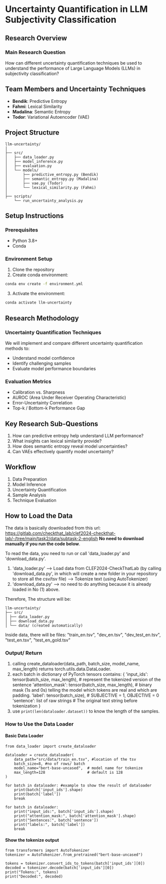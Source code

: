 # Uncertainty Quantification in LLM Subjectivity Classification

## Research Overview

### Main Research Question
How can different uncertainty quantification techniques be used to understand the performance of Large Language Models (LLMs) in subjectivity classification?

## Team Members and Uncertainty Techniques
- **Bendik**: Predictive Entropy
- **Fahmi**: Lexical Similarity
- **Madalina**: Semantic Entropy
- **Todor**: Variational Autoencoder (VAE)

## Project Structure
```
llm-uncertainty/
│
├── src/
│   ├── data_loader.py
│   ├── model_inference.py
│   ├── evaluation.py
│   └── models/
│       ├── predictive_entropy.py (Bendik)
│       ├── semantic_entropy.py (Madalina)
│       ├── vae.py (Todor)
│       └── lexical_similarity.py (Fahmi)
│
├── scripts/
    └── run_uncertainty_analysis.py
```

## Setup Instructions

### Prerequisites
- Python 3.8+
- Conda

### Environment Setup
1. Clone the repository
2. Create conda environment:
```bash
conda env create -f environment.yml
```

3. Activate the environment:
```bash
conda activate llm-uncertainty
```

## Research Methodology

### Uncertainty Quantification Techniques
We will implement and compare different uncertainty quantification methods to:
- Understand model confidence
- Identify challenging samples
- Evaluate model performance boundaries

### Evaluation Metrics
- Calibration vs. Sharpness
- AUROC (Area Under Receiver Operating Characteristic)
- Error-Uncertainty Correlation
- Top-k / Bottom-k Performance Gap

## Key Research Sub-Questions
1. How can predictive entropy help understand LLM performance?
2. What insights can lexical similarity provide?
3. How does semantic entropy reveal model uncertainties?
4. Can VAEs effectively quantify model uncertainty?

## Workflow
1. Data Preparation
2. Model Inference
3. Uncertainty Quantification
4. Sample Analysis
5. Technique Evaluation

## How to Load the Data
The data is basically downloaded from this url: https://gitlab.com/checkthat_lab/clef2024-checkthat-lab/-/tree/main/task2/data/subtask-2-english 
**No need to download manually if you run the code below**.

To read the data, you need to run or call 'data_loader.py' and 'download_data.py'.
1. 'data_loader.py'
   --> Load data from CLEF2024-CheckThatLab (by calling 'download_data.py', in which will create a new folder in your repository to store all the csv/tsv file)
   --> Tokenize text (using AutoTokenizer)
2. 'download_data.py' --> no need to do anything because it is already loaded in No (1) above.

Therefore, The structure will be:
```
llm-uncertainty/
├── src/
│ ├── data_loader.py
│ ├── download_data.py
│ └── data/ (created automatically)
```

Inside data, there will be files:
"train_en.tsv",
"dev_en.tsv",
"dev_test_en.tsv",
"test_en.tsv",
"test_en_gold.tsv"

### Output/ Return
1. calling create_dataloader(data_path, batch_size, model_name, max_length) returns torch.utils.data.DataLoader.
2. each batch in dictionary of PyTorch tensors contains:
    {
    'input_ids':       tensor(batch_size, max_length), #  represent the tokenized version of the sentence
    'attention_mask':  tensor(batch_size, max_length), #  binary mask (1s and 0s) telling the model which tokens are real and which are padding.
    'label':           tensor(batch_size), # SUBJECTIVE = 1, OBJECTIVE = 0
    'sentence':        list of raw strings # The original text string before tokenization
    }
3. use ```print(len(dataloader.dataset))``` to know the length of the samples.

### How to Use the Data Loader
#### Basic Data Loader
```
from data_loader import create_dataloader

dataloader = create_dataloader(
    data_path="src/data/train_en.tsv", #location of the tsv
    batch_size=8, #no of rows/ batch
    model_name="bert-base-uncased",  # model name for tokenize
    max_length=128                   # default is 128
)

for batch in dataloader: #example to show the result of dataloader
    print(batch['input_ids'].shape)
    print(batch['label'])
    break

for batch in dataloader:
    print("input_ids:", batch['input_ids'].shape)
    print("attention_mask:", batch['attention_mask'].shape)
    print("Sentences:", batch['sentence'])
    print("labels:", batch['label'])
    break    
```
#### Show the tokenize output
```
from transformers import AutoTokenizer
tokenizer = AutoTokenizer.from_pretrained("bert-base-uncased")

tokens = tokenizer.convert_ids_to_tokens(batch['input_ids'][0])
decoded = tokenizer.decode(batch['input_ids'][0])
print("Tokens:", tokens)
print("Decoded:", decoded)
```

